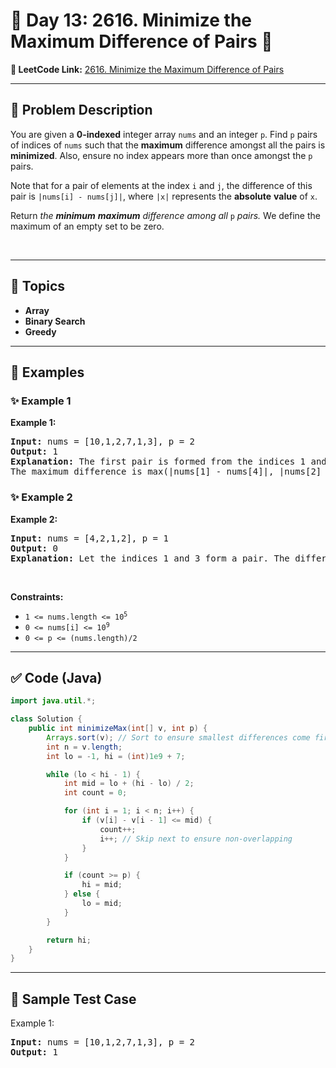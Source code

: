 # 📌 Day 13: 2616. Minimize the Maximum Difference of Pairs 🎯

**🔗 LeetCode Link:** [2616. Minimize the Maximum Difference of Pairs](https://leetcode.com/problems/minimize-the-maximum-difference-of-pairs/)

---

## 🧩 Problem Description

<p>You are given a <strong>0-indexed</strong> integer array <code>nums</code> and an integer <code>p</code>. Find <code>p</code> pairs of indices of <code>nums</code> such that the <strong>maximum</strong> difference amongst all the pairs is <strong>minimized</strong>. Also, ensure no index appears more than once amongst the <code>p</code> pairs.</p>

<p>Note that for a pair of elements at the index <code>i</code> and <code>j</code>, the difference of this pair is <code>|nums[i] - nums[j]|</code>, where <code>|x|</code> represents the <strong>absolute</strong> <strong>value</strong> of <code>x</code>.</p>

<p>Return <em>the <strong>minimum</strong> <strong>maximum</strong> difference among all </em><code>p</code> <em>pairs.</em> We define the maximum of an empty set to be zero.</p>

<p>&nbsp;</p>
<p><strong class="example">

---

## 🧠 Topics

- Array
- Binary Search
- Greedy
---

## 🧩 Examples

### ✨ Example 1

Example 1:</strong></p>

<pre>
<strong>Input:</strong> nums = [10,1,2,7,1,3], p = 2
<strong>Output:</strong> 1
<strong>Explanation:</strong> The first pair is formed from the indices 1 and 4, and the second pair is formed from the indices 2 and 5. 
The maximum difference is max(|nums[1] - nums[4]|, |nums[2] - nums[5]|) = max(0, 1) = 1. Therefore, we return 1.
</pre>

<p><strong class="example">

### ✨ Example 2

Example 2:</strong></p>

<pre>
<strong>Input:</strong> nums = [4,2,1,2], p = 1
<strong>Output:</strong> 0
<strong>Explanation:</strong> Let the indices 1 and 3 form a pair. The difference of that pair is |2 - 2| = 0, which is the minimum we can attain.
</pre>

<p>&nbsp;</p>
<p><strong>Constraints:</strong></p>

<ul>
	<li><code>1 &lt;= nums.length &lt;= 10<sup>5</sup></code></li>
	<li><code>0 &lt;= nums[i] &lt;= 10<sup>9</sup></code></li>
	<li><code>0 &lt;= p &lt;= (nums.length)/2</code></li>
</ul>

---

## ✅ Code (Java)

```java
import java.util.*;

class Solution {
    public int minimizeMax(int[] v, int p) {
        Arrays.sort(v); // Sort to ensure smallest differences come first
        int n = v.length;
        int lo = -1, hi = (int)1e9 + 7;

        while (lo < hi - 1) {
            int mid = lo + (hi - lo) / 2;
            int count = 0;

            for (int i = 1; i < n; i++) {
                if (v[i] - v[i - 1] <= mid) {
                    count++;
                    i++; // Skip next to ensure non-overlapping
                }
            }

            if (count >= p) {
                hi = mid;
            } else {
                lo = mid;
            }
        }

        return hi;
    }
}
```

---

## 🧪 Sample Test Case


Example 1:</strong></p>

<pre>
<strong>Input:</strong> nums = [10,1,2,7,1,3], p = 2
<strong>Output:</strong> 1
</pre>

<p><strong class="example">


